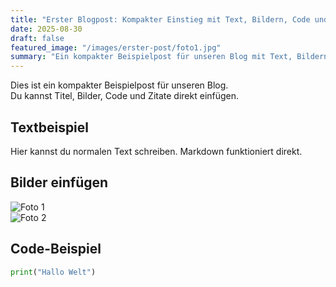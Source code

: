 ```yaml
---
title: "Erster Blogpost: Kompakter Einstieg mit Text, Bildern, Code und Zitaten"
date: 2025-08-30
draft: false
featured_image: "/images/erster-post/foto1.jpg"
summary: "Ein kompakter Beispielpost für unseren Blog mit Text, Bildern, Code und Zitaten. Ein kurzer Einstieg, der direkt neugierig macht."
---
```



Dies ist ein kompakter Beispielpost für unseren Blog.  
Du kannst Titel, Bilder, Code und Zitate direkt einfügen.

## Textbeispiel

Hier kannst du normalen Text schreiben. Markdown funktioniert direkt.

## Bilder einfügen

![Foto 1](/images/erster-post/foto1.jpg)  
![Foto 2](/images/erster-post/foto2.jpg)

## Code-Beispiel

```python
print("Hallo Welt")
